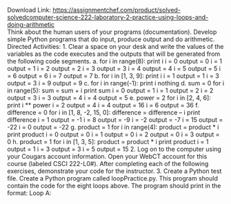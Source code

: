 Download Link: https://assignmentchef.com/product/solved-solvedcomputer-science-222-laboratory-2-practice-using-loops-and-doing-arithmetic
<br>
Think about the human users of your programs (documentation). Develop simple Python programs that do input, produce output and do arithmetic. Directed Activities: 1. Clear a space on your desk and write the values of the variables as the code executes and the outputs that will be generated from the following code segments. a. for i in range(8): print i i = 0 output = 0 i = 1 output = 1 i = 2 output = 2 i = 3 output = 3 i = 4 output = 4 i = 5 output = 5 i = 6 output = 6 i = 7 output = 7 b. for i in [1, 3, 9]: print i i = 1 output = 1 i = 3 output = 3 i = 9 output = 9 c. for i in range(-1): print i nothing d. sum = 0 for i in range(5): sum = sum + i print sum i = 0 output = 1 i = 1 output = 2 i = 2 output = 3 i = 3 output = 4 i = 4 output = 5 e. power = 2 for i in [2, 4, 6]: print i ** power i = 2 output = 4 i = 4 output = 16 i = 6 output = 36 f. difference = 0 for i in [1, 8, -2, 15, 0]: difference = difference – i print difference i = 1 output = -1 i = 8 output = -9 i = -2 output = -7 i = 15 output = -22 i = 0 output = -22 g. product = 1 for i in range(4): product = product * i print product i = 0 output = 0 i = 1 output = 0 i = 2 output = 0 i = 3 output = 0 h. product = 1 for i in [1, 3, 5]: product = product * i print product i = 1 output = 1 i = 3 output = 3 i = 5 output = 15 2. Log on to the computer using your Cougars account information. Open your WebCT account for this course (labeled CSCI 222-L0#). After completing each of the following exercises, demonstrate your code for the instructor. 3. Create a Python test file. Create a Python program called loopPractice.py. This program should contain the code for the eight loops above. The program should print in the format: Loop A: